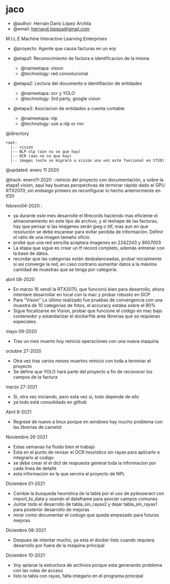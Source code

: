 # jaco

* @author:  Hernán Darío López Archila
* @email: hernand.lopeza@gmail.com

M.I.L.E Machine Interactive Learning Enterprises

* @proyecto: Agente que causa facturas en un erp
* @etapa1: Reconocimiento de factura e identificacion de la misma
  * @nameetapa: vision
  * @technology: red convolucional

* @etapa2: Lectura del documento e identifiacion de entidades
  * @nameetapa: ocr y YOLO
  * @technology: 3rd party, google vision

* @etapa3: Asociacion de entidades a cuenta contable
  * @nameetapa: nlp
  * @technology: use a nlp or rnn

@directory

```
root:
  |-- vision
  |-- NLP nlp (aun no se que hay)
  |-- OCR (aun no se que hay)
  |-- images (este se migrará a vision una vez este funcional en tf20)
```

@updated: enero 11 2020

@track:
enero11-2020 : reinicio del proyecto con documentación, y sobre la etapa1 vision, aqui hay buenas perspectivas de terminar rápido dado el GPU RTX2070, sin embargo primero es reconfigurar lo hecho anteriormente en tf20

febrero04-2020 :

* ya durante este mes desarrolle el tfrecords haciendo mas eficiente el almacenamiento en este tipo de archivo, y el reshape de las facturas, hay que pensar si las imagenes serán jpeg o tiif, mas aun en que resolución se debe escanear para evitar perdida de información.  Definir el ratio de una imagen tamaño oficio.
* probé que una red sencilla aceptara imagenes en 224*224*3 y 900*700*3
* La etapa que sigue es crear un tf record completo, además entrenar con la base de datos.
* recordar que las categorias están desbalanceadas, probar inicialmente si así converge la red, en caso contrario aumentar datos a la máxima cantidad de muestras que se tenga por categoria.

abril 08-2020

* En marzo 16 vendi la RTX2070, que funcionó bien para desarrollo, ahora intentaré desarrollar en local con la mac y probar robusto en GCP
* Para "Vision" Lo último realizado fue pruebas de convergencia con una muestra de 10 categorias de fotos, el accuracy estaba sobre el 90%
* Sigue focalizarse en Vision, probar que funcione el código en mac bajo contenedor y estandarizar el dockerfile ante librerias que se requieran especiales.

mayo 09-2020

* Tras un mes muerto hoy reinicio operaciones con una nueva maquina

octubre 27-2020

* Otra vez tras varios meses muertos reinicio con toda a terminar el proyecto
* Se define que YOLO hará parte del proyecto a fin de reconocer los campos de la factura

marzo 27-2021

* Si, otra vez iniciando, pero esta vez si, todo depende de ello
* ya todo está consolidado en github

Abril 9-2021

* Regresé de nuevo a linux porque en windows hay mucho problema con las librerias de camelot

Noviembre 26-2021

* Estas semanas ha fluido bien el trabajo
* Esta en el punto de revisar el OCR heuristico sin rayas para aplicarlo e integrarlo al codigo
* se debe crear el el dict de respuesta general toda la informacion por cada linea de detalle
* esta informacion es la que servira al proyecto de NPL

Diciembre 01-2021

* Cambie la busqueda heuristica de la tabla por el uso de pytesseract con import_to_data y usando el dataframe para asociar campos comunes
* Juntar todo el desarrollo de tabla_sin_rayas2 y dejar tabla_sin_rayas1 para posterior desarrollo de mejoras
* mirar como documentar el codugo que queda empezado para futuras mejoras

Diciembre 08-2021

* Despues de intentar mucho, ya esta el docker listo cuando requiera desarrollo por fuera de la maquina principal

Diciembre 10-2021

* Voy aplanar la estructura de archivos porque esta generando problema con las rutas de acceso
* listo la tabla con rayas, falta integarlo en el programa principal
